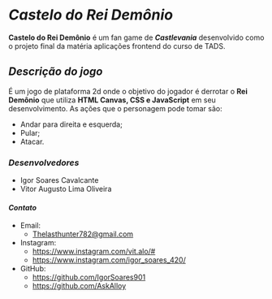 # *Castelo do Rei Demônio*
**Castelo do Rei Demônio** é um fan game de **_Castlevania_** desenvolvido como o projeto final da matéria aplicações frontend do curso de TADS.
## *Descrição do jogo*
É um jogo de plataforma 2d onde o objetivo do jogador é derrotar o **Rei Demônio** que utiliza **HTML Canvas, CSS e JavaScript** em seu desenvolvimento. As ações que o personagem pode tomar são:
* Andar para direita e esquerda;
* Pular;
* Atacar.
### *Desenvolvedores*
* Igor Soares Cavalcante
* Vitor Augusto Lima Oliveira
#### *Contato*
* Email:
  * Thelasthunter782@gmail.com
* Instagram:
  * https://www.instagram.com/vit.alo/#
  * https://www.instagram.com/igor_soares_420/
* GitHub:
  * https://github.com/IgorSoares901
  * https://github.com/AskAlloy

